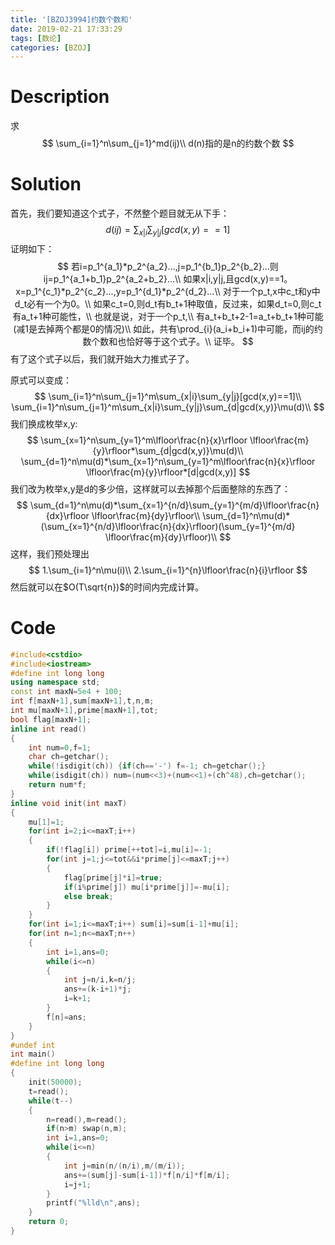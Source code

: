 ```yaml
---
title: '[BZOJ3994]约数个数和'
date: 2019-02-21 17:33:29
tags: [数论]
categories: [BZOJ]
---
```


# Description

求
$$
\sum_{i=1}^n\sum_{j=1}^md(ij)\\
d(n)指的是n的约数个数
$$
<!--more-->

# Solution

首先，我们要知道这个式子，不然整个题目就无从下手：
$$
d(ij)=\sum_{x|i}\sum_{y|j}[gcd(x,y)==1]
$$
证明如下：
$$
若i=p_1^{a_1}*p_2^{a_2}...,j=p_1^{b_1}p_2^{b_2}...则ij=p_1^{a_1+b_1}p_2^{a_2+b_2}...\\
如果x|i,y|j,且gcd(x,y)==1。x=p_1^{c_1}*p_2^{c_2}...,y=p_1^{d_1}*p_2^{d_2}...\\
对于一个p_t,x中c_t和y中d_t必有一个为0。\\
如果c_t=0,则d_t有b_t+1种取值，反过来，如果d_t=0,则c_t有a_t+1种可能性，\\
也就是说，对于一个p_t,\\
有a_t+b_t+2-1=a_t+b_t+1种可能(减1是去掉两个都是0的情况)\\
如此，共有\prod_{i}(a_i+b_i+1)中可能，而ij的约数个数和也恰好等于这个式子。\\
证毕。
$$
有了这个式子以后，我们就开始大力推式子了。

 原式可以变成：
$$
\sum_{i=1}^n\sum_{j=1}^m\sum_{x|i}\sum_{y|j}[gcd(x,y)==1]\\
\sum_{i=1}^n\sum_{j=1}^m\sum_{x|i}\sum_{y|j}\sum_{d|gcd(x,y)}\mu(d)\\
$$
我们换成枚举x,y:
$$
\sum_{x=1}^n\sum_{y=1}^m\lfloor\frac{n}{x}\rfloor \lfloor\frac{m}{y}\rfloor*\sum_{d|gcd(x,y)}\mu(d)\\
\sum_{d=1}^n\mu(d)*\sum_{x=1}^n\sum_{y=1}^m\lfloor\frac{n}{x}\rfloor \lfloor\frac{m}{y}\rfloor*[d|gcd(x,y)]
$$
我们改为枚举x,y是d的多少倍，这样就可以去掉那个后面整除的东西了：
$$
\sum_{d=1}^n\mu(d)*\sum_{x=1}^{n/d}\sum_{y=1}^{m/d}\lfloor\frac{n}{dx}\rfloor \lfloor\frac{m}{dy}\rfloor\\
\sum_{d=1}^n\mu(d)*(\sum_{x=1}^{n/d}\lfloor\frac{n}{dx}\rfloor)(\sum_{y=1}^{m/d} \lfloor\frac{m}{dy}\rfloor)\\
$$
这样，我们预处理出
$$
1.\sum_{i=1}^n\mu(i)\\
2.\sum_{i=1}^{n}\lfloor\frac{n}{i}\rfloor
$$
然后就可以在$O(T\sqrt{n})$的时间内完成计算。

# Code

```c++
#include<cstdio>
#include<iostream>
#define int long long
using namespace std;
const int maxN=5e4 + 100;
int f[maxN+1],sum[maxN+1],t,n,m;
int mu[maxN+1],prime[maxN+1],tot;
bool flag[maxN+1];
inline int read()
{
	int num=0,f=1;
	char ch=getchar();
	while(!isdigit(ch)) {if(ch=='-') f=-1; ch=getchar();}
	while(isdigit(ch)) num=(num<<3)+(num<<1)+(ch^48),ch=getchar();
	return num*f;
}
inline void init(int maxT)
{
	mu[1]=1;
	for(int i=2;i<=maxT;i++)
	{
		if(!flag[i]) prime[++tot]=i,mu[i]=-1;
		for(int j=1;j<=tot&&i*prime[j]<=maxT;j++)
		{
			flag[prime[j]*i]=true;
			if(i%prime[j]) mu[i*prime[j]]=-mu[i];
			else break;
		}
	}
	for(int i=1;i<=maxT;i++) sum[i]=sum[i-1]+mu[i];
	for(int n=1;n<=maxT;n++)
	{
		int i=1,ans=0;
		while(i<=n)
		{
			int j=n/i,k=n/j;
			ans+=(k-i+1)*j;
			i=k+1;
		}
		f[n]=ans;
	}
}
#undef int
int main()
#define int long long
{
	init(50000);
	t=read();
	while(t--)
	{
		n=read(),m=read();
		if(n>m) swap(n,m);
		int i=1,ans=0;
		while(i<=n)
		{
			int j=min(n/(n/i),m/(m/i));
			ans+=(sum[j]-sum[i-1])*f[n/i]*f[m/i];
			i=j+1;
		}
		printf("%lld\n",ans);
	}
	return 0;
} 
```

